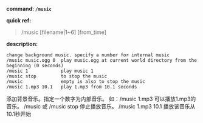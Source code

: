 <!-- BEGIN_AUTOGEN: do NOT edit in this block -->

**command: `/music`**

**quick ref:**
> /music [filename|1~6] [from_time]

**description:**

```
change background music. specify a number for internal music
/music music.ogg 0	play music.ogg at current world directory from the beginning (0 seconds) 
/music 1			play music 1 
/music stop			to stop the music
/music				empty is also to stop the music
/music 1.mp3 10.1   play 1.mp3 from 10.1 seconds
```

<!-- END_AUTOGEN-->
添加背景音乐。指定一个数字为内部音乐。
如：/music 1.mp3 可以播放1.mp3的音乐。
/music 或 /music stop 停止播放音乐。
/music 1.mp3 10.1 播放该音乐从10.1秒开始